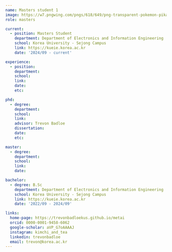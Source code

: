 ```yaml
---
name: Masters student 1
image: https://w7.pngwing.com/pngs/618/649/png-transparent-pokemon-pikachu-hey-you-pikachu-ash-ketchum-pokemon-pikachu-mammal-dog-like-mammal-vertebrate-thumbnail.png
role: masters

current:
  - position: Masters Student
    department: Department of Electronics and Information Engineering
    school: Korea University - Sejong Campus
    link: https://kueie.korea.ac.kr
    date: '2024/09 - current'

experience:
  - position:
    department:
    school:
    link:
    date:
    etc:

phd:
  - degree:
    department:
    school:
    link:
    advisor: Trevon Badloe
    dissertation:
    date:
    etc:

master:
  - degree:
    department:
    school:
    link:
    date:

bachelor:
  - degree: B.Sc
    department: Department of Electronics and Information Engineering
    school: Korea University - Sejong Campus
    link: https://kueie.korea.ac.kr
    date: '2022/09 - 2024/09'

links:
  home-page: https://trevonbadloekus.github.io/metai
  orcid: 0000-0001-9458-6062
  google-scholar: aVP_G7oAAAAJ
  instagram: kimchi_and_tea
  linkedin: trevonbadloe
  email: trevon@korea.ac.kr
---
```

